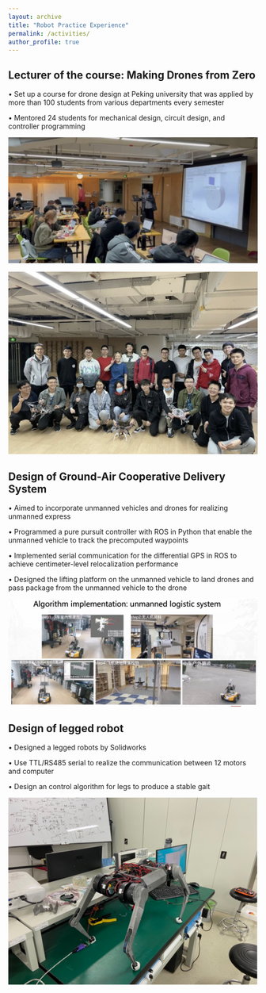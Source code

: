 ```yaml
---
layout: archive
title: "Robot Practice Experience"
permalink: /activities/
author_profile: true
---
```


## Lecturer of the course: Making Drones from Zero 

• Set up a course for drone design at Peking university that was applied by more than 100 students from various departments every semester

• Mentored 24 students for mechanical design, circuit design, and controller programming


![lecturer](/images/lecturer.png#width-full) 

![Course](/images/Course.png#width-full)

## Design of Ground-Air Cooperative Delivery System

• Aimed to incorporate unmanned vehicles and drones for realizing unmanned express

• Programmed a pure pursuit controller with ROS in Python that enable the unmanned vehicle to track the precomputed waypoints

• Implemented serial communication for the differential GPS in ROS to achieve centimeter-level relocalization performance

• Designed the lifting platform on the unmanned vehicle to land drones and pass package from the unmanned vehicle to the drone

![unmanned delivery](/images/unmanned_delivery.png)

## Design of legged robot
• Designed a legged robots by Solidworks 

• Use TTL/RS485 serial to realize the communication between 12 motors and computer

• Design an control algorithm for legs to produce a stable gait

![legged robot](/images/legged_robot.jpg)

<!-- ## Self-balance Car -->

